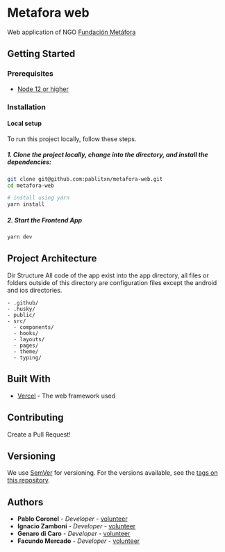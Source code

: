# Metafora web

Web application of NGO [Fundación Metáfora](https://metafora.org)

## Getting Started

### Prerequisites

- [Node 12 or higher](https://nodejs.org/)

### Installation

#### Local setup

To run this project locally, follow these steps.

##### 1. Clone the project locally, change into the directory, and install the dependencies:

```bash
git clone git@github.com:pablitxn/metafora-web.git
cd metafora-web

# install using yarn
yarn install
```

##### 2. Start the Frontend App

```bash
yarn dev
```

## Project Architecture

Dir Structure
All code of the app exist into the app directory, all files or folders outside of this directory are configuration files except the android and ios directories.

```
- .github/
- .husky/
- public/
- src/
  - components/
  - hooks/
  - layouts/
  - pages/
  - theme/
  - typing/
```

## Built With

- [Vercel](https://www.vercel.com/) - The web framework used

## Contributing

Create a Pull Request!

## Versioning

We use [SemVer]() for versioning. For the versions available, see the [tags on this repository]().

## Authors

- **Pablo Coronel** - _Developer_ - [volunteer](https://github.com/pablitxn)
- **Ignacio Zamboni** - _Developer_ - [volunteer](https://github.com/izamboni)
- **Genaro di Caro** - _Developer_ - [volunteer](https://github.com/gedemal666)
- **Facundo Mercado** - _Developer_ - [volunteer](https://github.com/facumk2)
